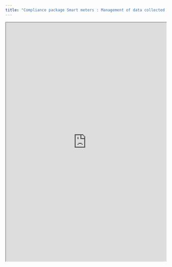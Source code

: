 ```yaml
---
title: "Compliance package Smart meters : Management of data collected in the home without communication to the outside"
---
```




<iframe height="750" width="100%" src="https://ewelton.github.io/ktest/wiki.html#Compliance%20package%20Smart%20meters%20:%20Management%20of%20data%20collected%20in%20the%20home%20without%20communication%20to%20the%20outside"></iframe>
